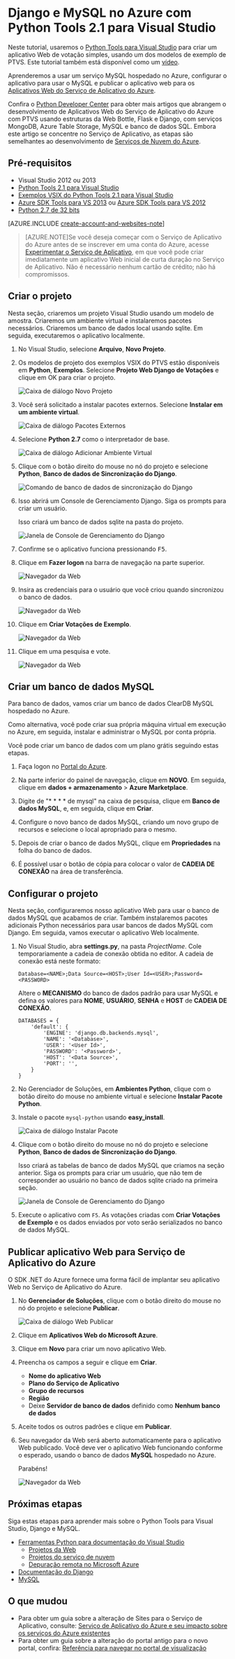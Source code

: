 <properties 
	pageTitle="Django e MySQL no Azure com Python Tools 2.1 para Visual Studio" 
	description="Aprenda a usar o Python Tools para Visual Studio para criar um aplicativo Django que armazena dados em uma instância do banco de dados MySQL e o implanta em Aplicativos Web do Serviço de Aplicativo do Azure." 
	services="app-service\web" 
	documentationCenter="python" 
	authors="huguesv" 
	manager="wpickett" 
	editor=""/>

<tags 
	ms.service="app-service-web" 
	ms.workload="web" 
	ms.tgt_pltfrm="na" 
	ms.devlang="python" 
	ms.topic="article" 
	ms.date="04/16/2015" 
	ms.author="huguesv"/>




# Django e MySQL no Azure com Python Tools 2.1 para Visual Studio 

Neste tutorial, usaremos o [Python Tools para Visual Studio] para criar um aplicativo Web de votação simples, usando um dos modelos de exemplo de PTVS. Este tutorial também está disponível como um [vídeo](https://www.youtube.com/watch?v=oKCApIrS0Lo).

Aprenderemos a usar um serviço MySQL hospedado no Azure, configurar o aplicativo para usar o MySQL e publicar o aplicativo web para os [Aplicativos Web do Serviço de Aplicativo do Azure](http://go.microsoft.com/fwlink/?LinkId=529714).

Confira o [Python Developer Center] para obter mais artigos que abrangem o desenvolvimento de Aplicativos Web do Serviço de Aplicativo do Azure com PTVS usando estruturas da Web Bottle, Flask e Django, com serviços MongoDB, Azure Table Storage, MySQL e banco de dados SQL. Embora este artigo se concentre no Serviço de Aplicativo, as etapas são semelhantes ao desenvolvimento de [Serviços de Nuvem do Azure].

## Pré-requisitos

 - Visual Studio 2012 ou 2013
 - [Python Tools 2.1 para Visual Studio]
 - [Exemplos VSIX do Python Tools 2.1 para Visual Studio]
 - [Azure SDK Tools para VS 2013] ou [Azure SDK Tools para VS 2012]
 - [Python 2.7 de 32 bits]

[AZURE.INCLUDE [create-account-and-websites-note](../../includes/create-account-and-websites-note.md)]

>[AZURE.NOTE]Se você deseja começar com o Serviço de Aplicativo do Azure antes de se inscrever em uma conta do Azure, acesse [Experimentar o Serviço de Aplicativo](http://go.microsoft.com/fwlink/?LinkId=523751), em que você pode criar imediatamente um aplicativo Web inicial de curta duração no Serviço de Aplicativo. Não é necessário nenhum cartão de crédito; não há compromissos.

## Criar o projeto

Nesta seção, criaremos um projeto Visual Studio usando um modelo de amostra. Criaremos um ambiente virtual e instalaremos pacotes necessários. Criaremos um banco de dados local usando sqlite. Em seguida, executaremos o aplicativo localmente.

1.  No Visual Studio, selecione **Arquivo**, **Novo Projeto**.

1.  Os modelos de projeto dos exemplos VSIX do PTVS estão disponíveis em **Python**, **Exemplos**. Selecione **Projeto Web Django de Votações** e clique em OK para criar o projeto.

  	![Caixa de diálogo Novo Projeto](./media/web-sites-python-ptvs-django-mysql/PollsDjangoNewProject.png)

1.  Você será solicitado a instalar pacotes externos. Selecione **Instalar em um ambiente virtual**.

  	![Caixa de diálogo Pacotes Externos](./media/web-sites-python-ptvs-django-mysql/PollsDjangoExternalPackages.png)

1.  Selecione **Python 2.7** como o interpretador de base.

  	![Caixa de diálogo Adicionar Ambiente Virtual](./media/web-sites-python-ptvs-django-mysql/PollsCommonAddVirtualEnv.png)

1.  Clique com o botão direito do mouse no nó do projeto e selecione **Python**, **Banco de dados de Sincronização do Django**.

  	![Comando de banco de dados de sincronização do Django](./media/web-sites-python-ptvs-django-mysql/PollsDjangoSyncDB.png)

1.  Isso abrirá um Console de Gerenciamento Django. Siga os prompts para criar um usuário.

    Isso criará um banco de dados sqlite na pasta do projeto.

  	![Janela de Console de Gerenciamento do Django](./media/web-sites-python-ptvs-django-mysql/PollsDjangoConsole.png)

1.  Confirme se o aplicativo funciona pressionando <kbd>F5</kbd>.

1.  Clique em **Fazer logon** na barra de navegação na parte superior.

  	![Navegador da Web](./media/web-sites-python-ptvs-django-mysql/PollsDjangoCommonBrowserLocalMenu.png)

1.  Insira as credenciais para o usuário que você criou quando sincronizou o banco de dados.

  	![Navegador da Web](./media/web-sites-python-ptvs-django-mysql/PollsDjangoCommonBrowserLocalLogin.png)

1.  Clique em **Criar Votações de Exemplo**.

  	![Navegador da Web](./media/web-sites-python-ptvs-django-mysql/PollsDjangoCommonBrowserNoPolls.png)

1.  Clique em uma pesquisa e vote.

  	![Navegador da Web](./media/web-sites-python-ptvs-django-mysql/PollsDjangoSqliteBrowser.png)

## Criar um banco de dados MySQL

Para banco de dados, vamos criar um banco de dados ClearDB MySQL hospedado no Azure.

Como alternativa, você pode criar sua própria máquina virtual em execução no Azure, em seguida, instalar e administrar o MySQL por conta própria.

Você pode criar um banco de dados com um plano grátis seguindo estas etapas.

1.  Faça logon no [Portal do Azure].

1.  Na parte inferior do painel de navegação, clique em **NOVO**. Em seguida, clique em **dados + armazenamento** > **Azure Marketplace**.

  	<!-- ![New Button](./media/web-sites-python-ptvs-django-mysql/PollsCommonAzurePlusNew.png)-->

1.  Digite de "* * * * de mysql" na caixa de pesquisa, clique em **Banco de dados MySQL**, e, em seguida, clique em **Criar**.

  	<!-- ![Choose Add-on Dialog](./media/web-sites-python-ptvs-django-mysql/PollsDjangoClearDBAddon1.png) -->

1.  Configure o novo banco de dados MySQL, criando um novo grupo de recursos e selecione o local apropriado para o mesmo.

  	<!-- ![Personalize Add-on Dialog](./media/web-sites-python-ptvs-django-mysql/PollsDjangoClearDBAddon2.png) -->

1.  Depois de criar o banco de dados MySQL, clique em **Propriedades** na folha do banco de dados.
2.  É possível usar o botão de cópia para colocar o valor de **CADEIA DE CONEXÃO** na área de transferência.

## Configurar o projeto

Nesta seção, configuraremos nosso aplicativo Web para usar o banco de dados MySQL que acabamos de criar. Também instalaremos pacotes adicionais Python necessários para usar bancos de dados MySQL com Django. Em seguida, vamos executar o aplicativo Web localmente.

1.  No Visual Studio, abra **settings.py**, na pasta *ProjectName*. Cole temporariamente a cadeia de conexão obtida no editor. A cadeia de conexão está neste formato:

        Database=<NAME>;Data Source=<HOST>;User Id=<USER>;Password=<PASSWORD>

    Altere o **MECANISMO** do banco de dados padrão para usar MySQL e defina os valores para **NOME**, **USUÁRIO**, **SENHA** e **HOST** de **CADEIA DE CONEXÃO**.

        DATABASES = {
            'default': {
                'ENGINE': 'django.db.backends.mysql',
                'NAME': '<Database>',
                'USER': '<User Id>',
                'PASSWORD': '<Password>',
                'HOST': '<Data Source>',
                'PORT': '',
            }
        }


1.  No Gerenciador de Soluções, em **Ambientes Python**, clique com o botão direito do mouse no ambiente virtual e selecione **Instalar Pacote Python**.

1. Instale o pacote `mysql-python` usando **easy_install**.

  	![Caixa de diálogo Instalar Pacote](./media/web-sites-python-ptvs-django-mysql/PollsDjangoMySQLInstallPackage.png)

1.  Clique com o botão direito do mouse no nó do projeto e selecione **Python**, **Banco de dados de Sincronização do Django**.

    Isso criará as tabelas de banco de dados MySQL que criamos na seção anterior. Siga os prompts para criar um usuário, que não tem de corresponder ao usuário no banco de dados sqlite criado na primeira seção.

  	![Janela de Console de Gerenciamento do Django](./media/web-sites-python-ptvs-django-mysql/PollsDjangoConsole.png)

1.  Execute o aplicativo com `F5`. As votações criadas com **Criar Votações de Exemplo** e os dados enviados por voto serão serializados no banco de dados MySQL.

## Publicar aplicativo Web para Serviço de Aplicativo do Azure

O SDK .NET do Azure fornece uma forma fácil de implantar seu aplicativo Web no Serviço de Aplicativo do Azure.

1.  No **Gerenciador de Soluções**, clique com o botão direito do mouse no nó do projeto e selecione **Publicar**.

  	![Caixa de diálogo Web Publicar](./media/web-sites-python-ptvs-django-mysql/PollsCommonPublishWebSiteDialog.png)

1.  Clique em **Aplicativos Web do Microsoft Azure**.

1.  Clique em **Novo** para criar um novo aplicativo Web.

1.  Preencha os campos a seguir e clique em **Criar**.
	-	**Nome do aplicativo Web**
	-	**Plano do Serviço de Aplicativo**
	-	**Grupo de recursos**
	-	**Região**
	-	Deixe **Servidor de banco de dados** definido como **Nenhum banco de dados**

  	<!-- ![Create Site on Microsoft Azure Dialog](./media/web-sites-python-ptvs-django-mysql/PollsCommonCreateWebSite.png) -->

1.  Aceite todos os outros padrões e clique em **Publicar**.

1.  Seu navegador da Web será aberto automaticamente para o aplicativo Web publicado. Você deve ver o aplicativo Web funcionando conforme o esperado, usando o banco de dados **MySQL** hospedado no Azure.

    Parabéns!

  	![Navegador da Web](./media/web-sites-python-ptvs-django-mysql/PollsDjangoAzureBrowser.png)

## Próximas etapas

Siga estas etapas para aprender mais sobre o Python Tools para Visual Studio, Django e MySQL.

- [Ferramentas Python para documentação do Visual Studio]
  - [Projetos da Web]
  - [Projetos do serviço de nuvem]
  - [Depuração remota no Microsoft Azure]
- [Documentação do Django]
- [MySQL]

## O que mudou
* Para obter um guia sobre a alteração de Sites para o Serviço de Aplicativo, consulte: [Serviço de Aplicativo do Azure e seu impacto sobre os serviços do Azure existentes](http://go.microsoft.com/fwlink/?LinkId=529714)
* Para obter um guia sobre a alteração do portal antigo para o novo portal, confira: [Referência para navegar no portal de visualização](http://go.microsoft.com/fwlink/?LinkId=529715)


<!--Link references-->
[Python Developer Center]: /develop/python/
[Serviços de Nuvem do Azure]: ../cloud-services-python-ptvs.md

<!--External Link references-->
[Portal do Azure]: https://portal.azure.com
[Python Tools para Visual Studio]: http://aka.ms/ptvs
[Python Tools 2.1 para Visual Studio]: http://go.microsoft.com/fwlink/?LinkId=517189
[Exemplos VSIX do Python Tools 2.1 para Visual Studio]: http://go.microsoft.com/fwlink/?LinkId=517189
[Azure SDK Tools para VS 2013]: http://go.microsoft.com/fwlink/?LinkId=323510
[Azure SDK Tools para VS 2012]: http://go.microsoft.com/fwlink/?LinkId=323511
[Python 2.7 de 32 bits]: http://go.microsoft.com/fwlink/?LinkId=517190
[Ferramentas Python para documentação do Visual Studio]: http://pytools.codeplex.com/documentation
[Depuração remota no Microsoft Azure]: http://pytools.codeplex.com/wikipage?title=Features%20Azure%20Remote%20Debugging
[Projetos da Web]: http://pytools.codeplex.com/wikipage?title=Features%20Web%20Project
[Projetos do serviço de nuvem]: http://pytools.codeplex.com/wikipage?title=Features%20Cloud%20Project
[Documentação do Django]: https://www.djangoproject.com/
[MySQL]: http://www.mysql.com/
 

<!---HONumber=July15_HO3-->